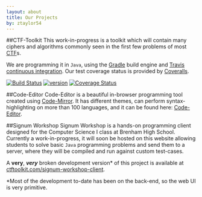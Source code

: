 ```yaml
---
layout: about
title: Our Projects
by: ztaylor54
---
```

<style>
		ul li {
			list-style-type: circle;
		}
		h1 {
		  margin-top: 10px;
		  text-align: center;
		}
		h2, h3, h5, h6 {
		  text-align: left;
			margin-top: 10px;
		}
		h4 {
    			margin-top: 10px;
    			font-size: 200%;
    			margin-bottom: 10px;
    			text-align: center;
		}
		table {
			margin: 0 auto;
		}
</style>
##CTF-Toolkit
This work-in-progress is a toolkit which will contain many ciphers and algorithms commonly seen in the first few problems of most [CTF](https://ctftime.org/)s.  

We are programming it in `Java`, using the [Gradle](http://gradle.org/) build engine and [Travis](https://travis-ci.org/) [continuous integration](https://en.wikipedia.org/wiki/Continuous_integration). Our test coverage status is provided by [Coveralls](https://coveralls.io/).

[![Build Status](https://travis-ci.org/ztaylor54/CTF-Toolkit.svg?branch=master)](https://travis-ci.org/ztaylor54/CTF-Toolkit)   [![version](https://badge.fury.io/gh/ztaylor54%2FCTF-Toolkit.svg)](http://badge.fury.io/for/gh/ztaylor54/CTF-Toolkit)  [![Coverage Status](https://coveralls.io/repos/ztaylor54/CTF-Toolkit/badge.svg?branch=master&service=github)](https://coveralls.io/github/ztaylor54/CTF-Toolkit?branch=master)  

##Code-Editor
Code-Editor is a beautiful in-browser programming tool created using [Code-Mirror](https://codemirror.net/). It has different themes, can perform syntax-highlighting on more than 100 languages, and it can be found here: [Code-Editor](http://ztaylor54.github.io/code-editor/#base16-dark).  

##Signum Workshop
Signum Workshop is a hands-on programming client designed for the Computer Science I class at Brenham High School. Currently a work-in-progress, it will soon be hosted on this website allowing students to solve basic `Java` programming problems and send them to a server, where they will be compiled and run against custom test-cases.  

A **very**, ***very*** broken development version* of this project is available at [ctftoolkit.com/signum-workshop-client](http://www.ctftoolkit.com/signum-workshop-client).  

*Most of the development to-date has been on the back-end, so the web UI is very primitive.
